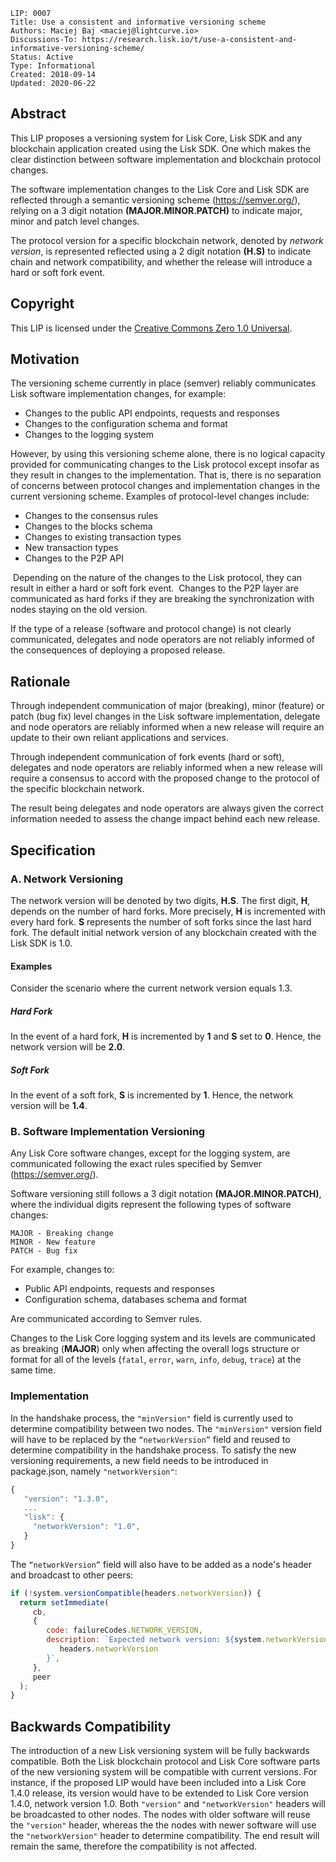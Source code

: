 ```
LIP: 0007
Title: Use a consistent and informative versioning scheme
Authors: Maciej Baj <maciej@lightcurve.io>
Discussions-To: https://research.lisk.io/t/use-a-consistent-and-informative-versioning-scheme/
Status: Active
Type: Informational
Created: 2018-09-14
Updated: 2020-06-22
```

## Abstract

This LIP proposes a versioning system for Lisk Core, Lisk SDK and any blockchain application created using the Lisk SDK.
One which makes the clear distinction between software implementation and blockchain protocol changes.

The software implementation changes to the Lisk Core and Lisk SDK are reflected through a semantic versioning scheme (https://semver.org/), relying on a 3 digit notation **(MAJOR.MINOR.PATCH)** to indicate major, minor and patch level changes.

The protocol version for a specific blockchain network, denoted by *network version*, is represented reflected using a 2 digit notation **(H.S)** to indicate chain and network compatibility, and whether the release will introduce a hard or soft fork event.

## Copyright

This LIP is licensed under the [Creative Commons Zero 1.0 Universal](https://creativecommons.org/publicdomain/zero/1.0/).

## Motivation

The versioning scheme currently in place (semver) reliably communicates Lisk software implementation changes, for example:

- Changes to the public API endpoints, requests and responses
- Changes to the configuration schema and format
- Changes to the logging system

However, by using this versioning scheme alone, there is no logical capacity provided for communicating changes to the Lisk protocol except insofar as they result in changes to the implementation. That is, there is no separation of concerns between protocol changes and implementation changes in the current versioning scheme. Examples of protocol-level changes include:

- Changes to the consensus rules
- Changes to the blocks schema
- Changes to existing transaction types
- New transaction types
- Changes to the P2P API

 Depending on the nature of the changes to the Lisk protocol, they can result in either a hard or soft fork event.  Changes to the P2P layer are communicated as hard forks if they are breaking the synchronization with nodes staying on the old version.

If the type of a release (software and protocol change) is not clearly communicated, delegates and node operators are not reliably informed of the consequences of deploying a proposed release.

## Rationale

Through independent communication of major (breaking), minor (feature) or patch (bug fix) level changes in the Lisk software implementation, delegate and node operators are reliably informed when a new release will require an update to their own reliant applications and services. 

Through independent communication of fork events (hard or soft), delegates and node operators are reliably informed when a new release will require a consensus to accord with the proposed change to the protocol of the specific blockchain network.

The result being delegates and node operators are always given the correct information needed to assess the change impact behind each new release.

## Specification

### A. Network Versioning

The network version will be denoted by two digits, **H.S**. The first digit, **H**, depends on the number of hard forks. More precisely, **H** is incremented with every hard fork. **S** represents the number of soft forks since the last hard fork. The default initial network version of any blockchain created with the Lisk SDK is 1.0.

#### Examples

Consider the scenario where the current network version equals 1.3.

##### Hard Fork

In the event of a hard fork, **H** is incremented by **1** and **S** set to **0**. Hence, the network version will be **2.0**.

##### Soft Fork

In the event of a soft fork, **S** is incremented by **1**. Hence, the network version will be **1.4**.

### B. Software Implementation Versioning

Any Lisk Core software changes, except for the logging system, are communicated following the exact rules specified by Semver (https://semver.org/).

Software versioning still follows a 3 digit notation **(MAJOR.MINOR.PATCH)**, where the individual digits represent the following types of software changes:

```
MAJOR - Breaking change
MINOR - New feature
PATCH - Bug fix
```

For example, changes to:

- Public API endpoints, requests and responses
- Configuration schema, databases schema and format

Are communicated according to Semver rules.

Changes to the Lisk Core logging system and its levels are communicated as breaking (**MAJOR**) only when affecting the overall logs structure or format for all of the levels (`fatal`, `error`, `warn`, `info`, `debug`, `trace`) at the same time.

### Implementation

In the handshake process, the `"minVersion"` field is currently used to determine compatibility between two nodes. The `"minVersion"` version field will have to be replaced by the `“networkVersion”` field and reused to determine compatibility in the handshake process.
To satisfy the new versioning requirements, a new field needs to be introduced in package.json, namely `"networkVersion"`:

```js
{
   "version": "1.3.0",
   ...
   "lisk": {
     "networkVersion": "1.0",
   }
}
```

The `“networkVersion”` field will also have to be added as a node's header and broadcast to other peers:


```js
if (!system.versionCompatible(headers.networkVersion)) {
  return setImmediate(
     cb,
     {
        code: failureCodes.NETWORK_VERSION,
        description: `Expected network version: ${system.networkVersion} but received: ${
           headers.networkVersion
        }`,
     },
     peer
  );
}
```

## Backwards Compatibility

The introduction of a new Lisk versioning system will be fully backwards compatible. Both the Lisk blockchain protocol and Lisk Core software parts of the new versioning system will be compatible with current versions. For instance, if the proposed LIP would have been included into a Lisk Core 1.4.0 release, its version would have to be extended to Lisk Core version 1.4.0, network version 1.0. Both `"version"` and `"networkVersion"` headers will be broadcasted to other nodes. The nodes with older software will reuse the `"version"` header, whereas the the nodes with newer software will use the `"networkVersion"` header to determine compatibility. The end result will remain the same, therefore the compatibility is not affected.
